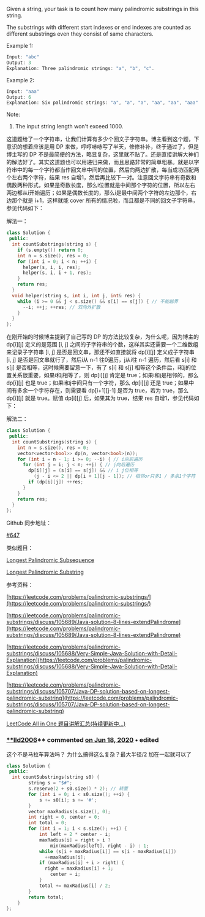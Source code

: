 Given a string, your task is to count how many palindromic substrings in this string.

The substrings with different start indexes or end indexes are counted as different substrings even they consist of same characters.

Example 1:

```cpp
Input: "abc"
Output: 3
Explanation: Three palindromic strings: "a", "b", "c".
```

Example 2:

```cpp
Input: "aaa"
Output: 6
Explanation: Six palindromic strings: "a", "a", "a", "aa", "aa", "aaa".
```

Note:

1. The input string length won't exceed 1000.

这道题给了一个字符串，让我们计算有多少个回文子字符串。博主看到这个题，下意识的想着应该是用 DP 来做，哼哼哧哧写了半天，修修补补，终于通过了，但是博主写的 DP 不是最简便的方法，略显复杂，这里就不贴了。还是直接讲解大神们的解法好了。其实这道题也可以用递归来做，而且思路非常的简单粗暴。就是以字符串中的每一个字符都当作回文串中间的位置，然后向两边扩散，每当成功匹配两个左右两个字符，结果 res 自增1，然后再比较下一对。注意回文字符串有奇数和偶数两种形式，如果是奇数长度，那么i位置就是中间那个字符的位置，所以左右两边都从i开始遍历；如果是偶数长度的，那么i是最中间两个字符的左边那个，右边那个就是 i+1，这样就能 cover 所有的情况啦，而且都是不同的回文子字符串，参见代码如下：

解法一：

```cpp
class Solution {
 public:
  int countSubstrings(string s) {
    if (s.empty()) return 0;
    int n = s.size(), res = 0;
    for (int i = 0; i < n; ++i) {
      helper(s, i, i, res);
      helper(s, i, i + 1, res);
    }
    return res;
  }
  void helper(string s, int i, int j, int& res) {
    while (i >= 0 && j < s.size() && s[i] == s[j]) { // 不能越界
      --i; ++j; ++res; // 双向外扩散
    }
  }
};
```

在刚开始的时候博主提到了自己写的 DP 的方法比较复杂，为什么呢，因为博主的 dp[i][j] 定义的是范围 [i, j] 之间的子字符串的个数，这样其实还需要一个二维数组来记录子字符串 [i, j] 是否是回文串，那还不如直接就将 dp[i][j] 定义成子字符串 [i, j] 是否是回文串就行了，然后i从 n-1 往0遍历，j从i往 n-1 遍历，然后看 s[i] 和 s[j] 是否相等，这时候需要留意一下，有了 s[i] 和 s[j] 相等这个条件后，i和j的位置关系很重要，如果i和j相等了，则 dp[i][j] 肯定是 true；如果i和j是相邻的，那么 dp[i][j] 也是 true；如果i和j中间只有一个字符，那么 dp[i][j] 还是 true；如果中间有多余一个字符存在，则需要看 dp[i+1][j-1] 是否为 true，若为 true，那么 dp[i][j] 就是 true。赋值 dp[i][j] 后，如果其为 true，结果 res 自增1，参见代码如下：

解法二：

```cpp
class Solution {
 public:
  int countSubstrings(string s) {
    int n = s.size(), res = 0;
    vector<vector<bool>> dp(n, vector<bool>(n));
    for (int i = n - 1; i >= 0; --i) { // i向前遍历
      for (int j = i; j < n; ++j) { // j向后遍历
        dp[i][j] = (s[i] == s[j]) && // i j位相等
          (j - i <= 2 || dp[i + 1][j - 1]); // 相邻or只多1 / 多余1个字符
        if (dp[i][j]) ++res;
      }
    }
    return res;
  }
};
```

Github 同步地址：

[#647](https://github.com/grandyang/leetcode/issues/647)

类似题目：

[Longest Palindromic Subsequence](http://www.cnblogs.com/grandyang/p/6493182.html)

[Longest Palindromic Substring](http://www.cnblogs.com/grandyang/p/4464476.html)

参考资料：

[https://leetcode.com/problems/palindromic-substrings/](https://leetcode.com/problems/palindromic-substrings/)

[https://leetcode.com/problems/palindromic-substrings/discuss/105689/Java-solution-8-lines-extendPalindrome](https://leetcode.com/problems/palindromic-substrings/discuss/105689/Java-solution-8-lines-extendPalindrome)

[https://leetcode.com/problems/palindromic-substrings/discuss/105688/Very-Simple-Java-Solution-with-Detail-Explanation](https://leetcode.com/problems/palindromic-substrings/discuss/105688/Very-Simple-Java-Solution-with-Detail-Explanation)

[https://leetcode.com/problems/palindromic-substrings/discuss/105707/Java-DP-solution-based-on-longest-palindromic-substring](https://leetcode.com/problems/palindromic-substrings/discuss/105707/Java-DP-solution-based-on-longest-palindromic-substring)

[LeetCode All in One 题目讲解汇总(持续更新中...)](http://www.cnblogs.com/grandyang/p/4606334.html)

### [**lld2006](https://github.com/lld2006)** commented [on Jun 18, 2020](https://github.com/grandyang/leetcode/issues/647#issuecomment-645663391) • edited

这个不是马拉车算法吗？ 为什么搞得这么复杂？最大半径/2 加在一起就可以了

```cpp
class Solution {
 public:
  int countSubstrings(string s0) {
		string s = "$#";
		s.reserve(2 + s0.size() * 2); // 转置
		for (int i = 0; i < s0.size(); ++i) {
			s += s0[i]; s += '#';
		}
		vector maxRadius(s.size(), 0);
		int right = 0, center = 0;
		int total = 0;
		for (int i = 1; i < s.size(); ++i) {
			int left = 2 * center - i;
			maxRadius[i] = right > i ?
				min(maxRadius[left], right - i) : 1;
			while (s[i + maxRadius[i]] == s[i - maxRadius[i]])
			  ++maxRadius[i];
			if (maxRadius[i] + i > right) {
			  right = maxRadius[i] + 1;
				center = i;
			}
			total += maxRadius[i] / 2;
		}
		return total;
	}
};
```